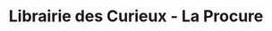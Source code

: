 ---
title: "Librairie des Curieux - La Procure"
url: /boulogne-billancourt/librairie-des-curieux-la-procure/
shop: livres
---